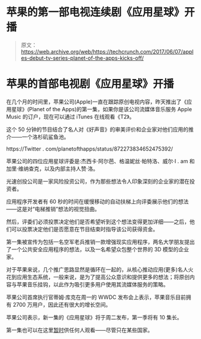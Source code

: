 # 苹果的第一部电视连续剧《应用星球》开播

> 原文：<https://web.archive.org/web/https://techcrunch.com/2017/06/07/apples-debut-tv-series-planet-of-the-apps-kicks-off/>

# 苹果的首部电视剧《应用星球》开播

在几个月的时间里，苹果公司(Apple)一直在跟踪原创电视内容，昨天推出了《应用星球》(Planet of the Apps)的第一集，如果你是该公司流媒体音乐服务 Apple Music 的订户，现在可以通过 iTunes 在线观看《T2》。

这个 50 分钟的节目结合了名人对《好声音》的审美评价和企业家对他们应用的推介——一个洛杉矶鲨鱼池。

https://Twitter . com/planetofthapps/status/872273834652475392/

苹果公司的四位应用星球评委是:杰西卡·阿尔芭、格温妮丝·帕特洛、威尔·I . am 和加里·维纳查克，以及内部主持人赞·洛。

光速创投公司是一家风险投资公司，作为那些想法令人印象深刻的企业家的潜在投资者。

应用程序开发者有 60 秒的时间在缓慢移动的自动扶梯上向评委展示他们的想法——这是对“电梯推销”想法的视觉扭曲。

然后，评委们必须投票决定他们是否希望听到这个想法变得更加详细——之后，他们可以投票决定他们是否愿意在节目结束时指导该公司获得资金。

第一集被宣传为包括一名空军老兵推销一款增强现实应用程序，两名大学朋友提出了一个公共安全应用程序的想法，以及一名希望众包整个世界的 3D 模型的企业家。

对于苹果来说，几个推广思路显然是循环在一起的，从核心推动应用(更多)名人火花到应用生态系统，一般来说，是为了提高公众意识和提供更多的想法；将原创内容与苹果音乐挂钩，以此作为吸引更多用户使用其流媒体服务的策略。

苹果公司首席执行官蒂姆·库克在周一的 WWDC 发布会上表示，苹果音乐目前拥有 2700 万用户，因此还有很大的增长空间。

苹果公司表示，新一集的《应用星球》将于周二发布，第一季将有 10 集长。

第一集也可以在这里[暂时](https://web.archive.org/web/20230326025335/https://planetoftheapps.com/en-us)供任何人观看——尽管只在某些国家。